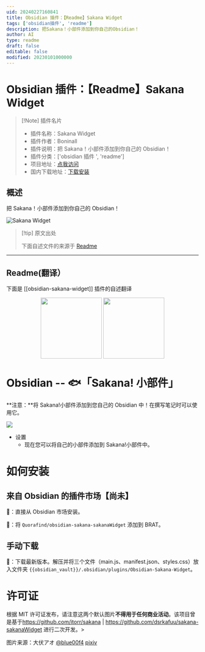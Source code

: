```yaml
---
uid: 20240227160841
title: Obsidian 插件：【Readme】Sakana Widget
tags: ['obsidian插件', 'readme']
description: 把Sakana！小部件添加到你自己的Obsidian！
author: AI
type: readme
draft: false
editable: false
modified: 20230101000000
---
```


# Obsidian 插件：【Readme】Sakana Widget

> [!Note] 插件名片
> - 插件名称：Sakana Widget
> - 插件作者：Boninall
> - 插件说明：把 Sakana！小部件添加到你自己的 Obsidian！
> - 插件分类：['obsidian 插件 ', 'readme']
> - 项目地址：[点我访问](https://github.com/quorafind/obsidian-sakana-widget)
> - 国内下载地址：[下载安装](https://pkmer.cn/products/plugin/pluginMarket/?obsidian-sakana-widget)

## 概述

把 Sakana！小部件添加到你自己的 Obsidian！

![Sakana Widget](https://cdn.pkmer.cn/covers/obsidian-sakana-widget_new.gif)

> [!tip] 原文出处
>
>下面自述文件的来源于 [Readme](https://ghproxy.net/https://raw.githubusercontent.com/Quorafind/obsidian-sakana-widget/master/README.md)

---

## Readme(翻译）

下面是 [[obsidian-sakana-widget]] 插件的自述翻译

<p align="center">
<img src="https://raw.githubusercontent.com/dsrkafuu/sakana-widget/main/src/characters/chisato.png" height="160px">
<img src="https://raw.githubusercontent.com/dsrkafuu/sakana-widget/main/src/characters/takina.png" height="160px">
</p>

# Obsidian -- 🐟「Sakana! 小部件」

**注意：**将 Sakana!小部件添加到您自己的 Obsidian 中！在撰写笔记时可以使用它。

![](https://cdn.pkmer.cn/covers/obsidian-sakana-widget_1_0.gif)

- 设置
  - 现在您可以将自己的小部件添加到 Sakana!小部件中。

# 如何安装

## 来自 Obsidian 的插件市场【尚未】

💜：直接从 Obsidian 市场安装。

🚗：将 `Quorafind/obsidian-sakana-sakanaWidget` 添加到 BRAT。

## 手动下载

🚚：下载最新版本。解压并将三个文件（main.js、manifest.json、styles.css）放入文件夹 `{{obsidian_vault}}/.obsidian/plugins/Obsidian-Sakana-Widget`。

# 许可证

根据 MIT 许可证发布，请注意这两个默认图片**不得用于任何商业活动**。该项目曾是基于<https://github.com/itorr/sakana> | <https://github.com/dsrkafuu/sakana-sakanaWidget> 进行二次开发。>

图片来源：大伏アオ [@blue00f4](https://twitter.com/blue00f4) [pixiv](https://pixiv.me/aoiroblue1340)
